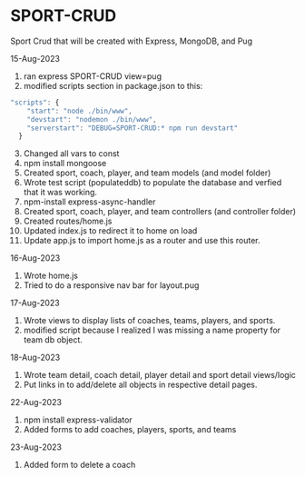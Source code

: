 # SPORT-CRUD
Sport Crud that will be created with Express, MongoDB, and Pug 

15-Aug-2023
1. ran express SPORT-CRUD view=pug
2. modified scripts section in package.json to this: 
```javascript
"scripts": {
    "start": "node ./bin/www",
    "devstart": "nodemon ./bin/www",
    "serverstart": "DEBUG=SPORT-CRUD:* npm run devstart"
  }
```
3. Changed all vars to const 
4. npm install mongoose
5. Created sport, coach, player, and team models (and model folder)
6. Wrote test script (populateddb) to populate the database and verfied that it was working. 
7. npm-install express-async-handler
8. Created sport, coach, player, and team controllers (and controller folder)
9. Created routes/home.js
10. Updated index.js to redirect it to home on load 
11. Update app.js to import home.js as a router and use this router. 


16-Aug-2023
1. Wrote home.js
2. Tried to do a responsive nav bar for layout.pug

17-Aug-2023
1. Wrote views to display lists of coaches, teams, players, and sports. 
2. modified script because I realized I was missing a name property for team db object. 

18-Aug-2023
1. Wrote team detail, coach detail, player detail and sport detail views/logic
2. Put links in to add/delete all objects in respective detail pages. 

22-Aug-2023
1. npm install express-validator
2. Added forms to add coaches, players, sports, and teams

23-Aug-2023
1. Added form to delete a coach